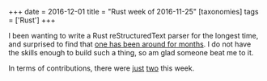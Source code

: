 +++
date = 2016-12-01
title = "Rust week of 2016-11-25"
[taxonomies]
tags = ['Rust']
+++

I been wanting to write a Rust reStructuredText parser for the longest
time, and surprised to find that [one has been around for months]. I do
not have the skills enough to build such a thing, so am glad someone
beat me to it.

In terms of contributions, there were [just][] [two] this week.

  [one has been around for months]: https://github.com/flying-sheep/rust-rst
  [just]: https://github.com/rust-lang/cargo/pull/3357
  [two]: https://github.com/rust-lang/cargo/pull/3358
